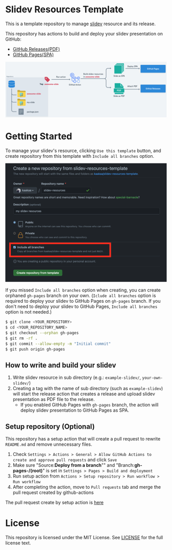 # Slidev Resources Template

This is a template repository to manage [slidev](https://sli.dev) resource and its release.

This repository has actions to build and deploy your slidev presentation on GitHub:
* [GitHub Releases(PDF)](https://github.com/kaakaa/slidev-resources-template/releases/tag/example-slidev)
* [GitHub Pages(SPA)](https://kaakaa.github.io/slidev-resources-template/)

![sturcture](./assets/structure.png)

# Getting Started

To manage your slidev's resource, clicking `Use this template` button, and create repository from this template with `Include all branches` option. 

![create-repo.png](./assets/create-repo.png)

If you missed `Include all branches` option when creating, you can create orphaned `gh-pages` branch on your own. (`Iclude all branches` option is required to deploy your slidev to GitHub Pages on `gh-pages` branch. If you don't need to deploy your slidev to GitHub Pages, `Include all branches` option is not needed.)

```sh
$ git clone <YOUR_REPOSITORY>
$ cd <YOUR_REPOSITORY_NAME>
$ git checkout --orphan gh-pages
$ git rm -rf .
$ git commit --allow-empty -m "Initial commit"
$ git push origin gh-pages
```

## How to write and build your slidev

1. Write slidev resource in sub directory (e.g.: `example-slidev/`, `your-own-slidev/`)
2. Creating a tag with the name of sub directory (such as `example-slidev`) will start the release action that creates a release and upload slidev presentation as PDF file to the release.
   * If you enabled GitHub Pages with `gh-pages` branch, the action will deploy slidev presentation to GitHub Pages as SPA.

## Setup repository (Optional)

This repository has a setup action that will create a pull request to rewrite `README.md` and remove unnecessary files. 

1. Check `Settings > Actions > General > Allow GitHub Actions to create and approve pull requests` and click `Save`
2. Make sure "Source:**Deploy from a branch**"" and "Branch:**gh-pages-/(root)**" is set in `Settings > Pages > Build and deployment`
3. Run setup action from `Actions > Setup repository > Run workflow > Run workflow`
4. After completing the action, move to `Pull requests` tab and merge the pull request created by github-actions

The pull request create by setup action is [here](https://github.com/kaakaa/slidev-resources-template/pull/1)

# License

This repository is licensed under the MIT License. See [LICENSE](LICENSE) for the full license text.
